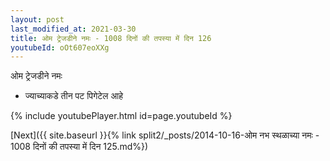 ```yaml
---
layout: post
last_modified_at: 2021-03-30
title: ओम ट्रेजडीने नमः - 1008 दिनों की तपस्या में दिन 126
youtubeId: oOt607eoXXg
---
```

 
 
 ओम ट्रेजडीने नमः  
 
 -  ज्याच्याकडे तीन पट पिगेटेल आहे 
 
  
 
  
 
 
 
 
 
 


{% include youtubePlayer.html id=page.youtubeId %}
 
[Next]({{ site.baseurl }}{% link  split2/_posts/2014-10-16-ओम नभ स्थळाच्या नमः - 1008 दिनों की तपस्या में दिन 125.md%})
 
